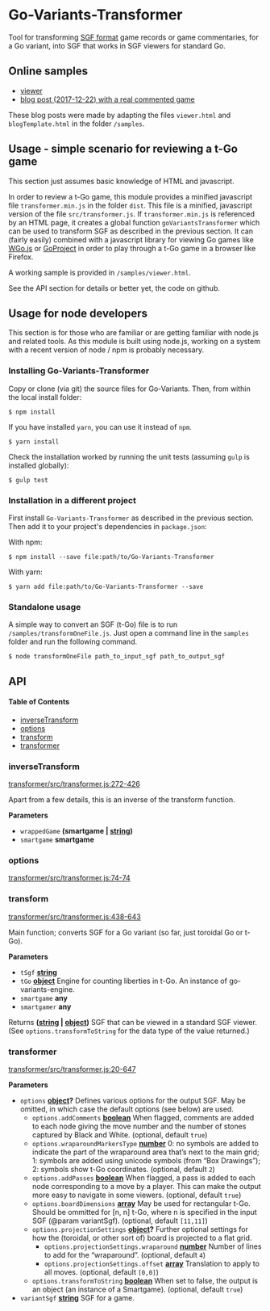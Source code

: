 # Go-Variants-Transformer

Tool for transforming [SGF format](http://www.red-bean.com/sgf/index.html) game records or game commentaries, for a Go variant, into SGF that works in SGF viewers for standard Go.

## Online samples

-   [viewer](http://goplayerjuggler.blogspot.com/2017/12/t-go-viewer-2-improved-version-that.html)
-   [blog post (2017-12-22) with a real commented game](http://goplayerjuggler.blogspot.com/2017/12/a-big-fight-in-t-go-game-same-game-but.html)

These blog posts were made by adapting the files `viewer.html` and `blogTemplate.html` in the folder `/samples`.

## Usage - simple scenario for reviewing a t-Go game

This section just assumes basic knowledge of HTML and javascript.

In order to review a t-Go game, this module provides a minified javascript file `transformer.min.js` in the folder `dist`. This file is a minified, javascript version of the file `src/transformer.js`. If `transformer.min.js` is referenced by an HTML page, it creates a global function `goVariantsTransformer` which can be used to transform SGF as described in the previous section. It can (fairly easily) combined with a javascript library for viewing Go games like [WGo.js](https://github.com/waltheri/wgo.js) or [GoProject](https://github.com/IlyaKirillov/GoProject) in order to play through a t-Go game in a browser like Firefox.

A working sample is provided in `/samples/viewer.html`.

See the API section for details or better yet, the code on github. 

## Usage for node developers

This section is for those who are familiar or are getting familiar with node.js and related tools. As this module is built using node.js, working on a system with a recent version of node / npm is probably necessary.

### Installing Go-Variants-Transformer

Copy or clone (via git) the source files for Go-Variants. 
Then, from within the local install folder:

```shell
$ npm install
```

If you have installed `yarn`, you can use it instead of `npm`.

```shell
$ yarn install
```

Check the installation worked by running the unit tests (assuming `gulp` is installed globally):

```shell
$ gulp test
```

### Installation in a different project

First install `Go-Variants-Transformer` as described in the previous section. Then add it to your project's dependencies in `package.json`:

With npm:

```shell
$ npm install --save file:path/to/Go-Variants-Transformer
```

With yarn:

```shell
$ yarn add file:path/to/Go-Variants-Transformer --save 
```

### Standalone usage

A simple way to convert an SGF (t-Go) file is to run `/samples/transformOneFile.js`. Just open a command line in the `samples` folder and run the following command.

```shell
$ node transformOneFile path_to_input_sgf path_to_output_sgf 
```

## API

<!-- Generated by documentation.js. Update this documentation by updating the source code. -->

#### Table of Contents

-   [inverseTransform](#inversetransform)
-   [options](#options)
-   [transform](#transform)
-   [transformer](#transformer)

### inverseTransform

[transformer/src/transformer.js:272-426](https://github.com/goplayerjuggler/goVariants/blob/73331b376405d019fb4f08fc0766b9a0b6890c42/transformer/src/transformer.js#L272-L426 "Source code on GitHub")

Apart from a few details, this is an inverse of the transform function.

**Parameters**

-   `wrappedGame` **(smartgame | [string](https://developer.mozilla.org/docs/Web/JavaScript/Reference/Global_Objects/String))** 
-   `smartgame` **smartgame** 

### options

[transformer/src/transformer.js:74-74](https://github.com/goplayerjuggler/goVariants/blob/73331b376405d019fb4f08fc0766b9a0b6890c42/transformer/src/transformer.js#L74-L74 "Source code on GitHub")

### transform

[transformer/src/transformer.js:438-643](https://github.com/goplayerjuggler/goVariants/blob/73331b376405d019fb4f08fc0766b9a0b6890c42/transformer/src/transformer.js#L438-L643 "Source code on GitHub")

Main function; converts SGF for a Go variant (so far, just toroidal Go or t-Go).

**Parameters**

-   `tSgf` **[string](https://developer.mozilla.org/docs/Web/JavaScript/Reference/Global_Objects/String)** 
-   `tGo` **[object](https://developer.mozilla.org/docs/Web/JavaScript/Reference/Global_Objects/Object)** Engine for counting liberties in t-Go. An instance of go-variants-engine.
-   `smartgame` **any** 
-   `smartgamer` **any** 

Returns **([string](https://developer.mozilla.org/docs/Web/JavaScript/Reference/Global_Objects/String) \| [object](https://developer.mozilla.org/docs/Web/JavaScript/Reference/Global_Objects/Object))** SGF that can be viewed in a standard SGF viewer. (See `options.transformToString` for the data type of the value returned.)

### transformer

[transformer/src/transformer.js:20-647](https://github.com/goplayerjuggler/goVariants/blob/73331b376405d019fb4f08fc0766b9a0b6890c42/transformer/src/transformer.js#L20-L647 "Source code on GitHub")

**Parameters**

-   `options` **[object](https://developer.mozilla.org/docs/Web/JavaScript/Reference/Global_Objects/Object)?** Defines various options for the output SGF. May be omitted, in which case the default options (see below) are used.
    -   `options.addComments` **[boolean](https://developer.mozilla.org/docs/Web/JavaScript/Reference/Global_Objects/Boolean)** When flagged, comments are added to each node giving the move number and the number of stones captured by Black and White. (optional, default `true`)
    -   `options.wraparoundMarkersType` **[number](https://developer.mozilla.org/docs/Web/JavaScript/Reference/Global_Objects/Number)** 0: no symbols are added to indicate the part of the wraparound area that’s next to the main grid;
        1: symbols are added using unicode symbols (from “Box Drawings”);
        2: symbols show t-Go coordinates. (optional, default `2`)
    -   `options.addPasses` **[boolean](https://developer.mozilla.org/docs/Web/JavaScript/Reference/Global_Objects/Boolean)** When flagged, a pass is added to each node corresponding to a move by a player. This can make the output more easy to navigate in some viewers. (optional, default `true`)
    -   `options.boardDimensions` **[array](https://developer.mozilla.org/docs/Web/JavaScript/Reference/Global_Objects/Array)** May be used for rectangular t-Go. Should be ommitted for [n, n] t-Go, where n is specified in the input SGF (@param variantSgf). (optional, default `[11,11]`)
    -   `options.projectionSettings` **[object](https://developer.mozilla.org/docs/Web/JavaScript/Reference/Global_Objects/Object)?** Further optional settings for how the (toroidal, or other sort of) board is projected to a flat grid.
        -   `options.projectionSettings.wraparound` **[number](https://developer.mozilla.org/docs/Web/JavaScript/Reference/Global_Objects/Number)** Number of lines to add for the “wraparound”. (optional, default `4`)
        -   `options.projectionSettings.offset` **[array](https://developer.mozilla.org/docs/Web/JavaScript/Reference/Global_Objects/Array)** Translation to apply to all moves. (optional, default `[0,0]`)
    -   `options.transformToString` **[boolean](https://developer.mozilla.org/docs/Web/JavaScript/Reference/Global_Objects/Boolean)** When set to false, the output is an object (an instance of a Smartgame). (optional, default `true`)
-   `variantSgf` **[string](https://developer.mozilla.org/docs/Web/JavaScript/Reference/Global_Objects/String)** SGF for a game.
